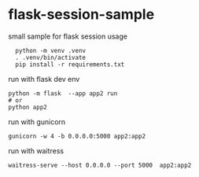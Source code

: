 # flask-session-sample
small sample for flask session usage


```
  python -m venv .venv
  . .venv/bin/activate
  pip install -r requirements.txt
```

run with flask dev env
```
python -m flask  --app app2 run
# or
python app2
```


run with gunicorn
```
gunicorn -w 4 -b 0.0.0.0:5000 app2:app2

```

run with waitress
```
waitress-serve --host 0.0.0.0 --port 5000  app2:app2
```
